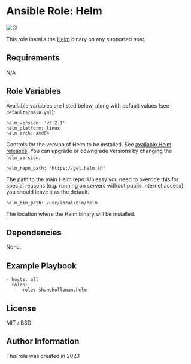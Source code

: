# Ansible Role: Helm

[![CI](https://github.com/shaneholloman-org/ansible-role-helm/actions/workflows/ci.yml/badge.svg)](https://github.com/shaneholloman-org/ansible-role-helm/actions/workflows/ci.yml)

This role installs the [Helm](https://helm.sh) binary on any supported host.

## Requirements

N/A

## Role Variables

Available variables are listed below, along with default values (see `defaults/main.yml`):

    helm_version: 'v3.2.1'
    helm_platform: linux
    helm_arch: amd64

Controls for the version of Helm to be installed. See [available Helm releases](https://github.com/helm/helm/releases/). You can upgrade or downgrade versions by changing the `helm_version`.

    helm_repo_path: "https://get.helm.sh"

The path to the main Helm repo. Unlessy you need to override this for special reasons (e.g. running on servers without public Internet access), you should leave it as the default.

    helm_bin_path: /usr/local/bin/helm

The location where the Helm binary will be installed.

## Dependencies

None.

## Example Playbook

    - hosts: all
      roles:
        - role: shaneholloman.helm

## License

MIT / BSD

## Author Information

This role was created in 2023

